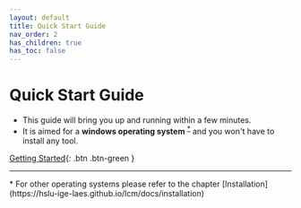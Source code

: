```yaml
---
layout: default
title: Quick Start Guide
nav_order: 2
has_children: true
has_toc: false
---
```


# Quick Start Guide

- This guide will bring you up and running within a few minutes.
- It is aimed for a **windows operating system** <sup><a href="#windows">*</a></sup> and you won't have to install any tool.

[Getting Started](https://hslu-ige-laes.github.io/lcm/docs/quickStartGuide/gettingStarted/){: .btn .btn-green }

<hr>
<a id="windows">*</a> For other operating systems please refer to the chapter [Installation](https://hslu-ige-laes.github.io/lcm/docs/installation)
<br>
